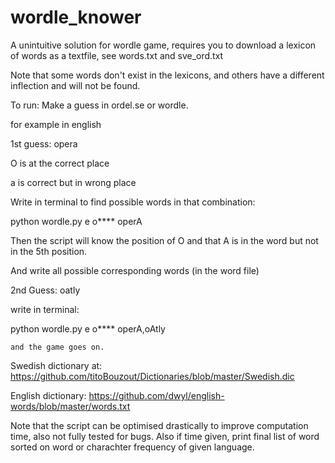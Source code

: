 # wordle_knower


A unintuitive solution for wordle game, requires you to download a lexicon of words as a textfile, see words.txt and sve_ord.txt

Note that some words don't exist in the lexicons, and others have a different inflection and will not be found. 

To run: Make a guess in ordel.se or wordle. 

for example in english

1st guess: opera

O is at the correct place

a is correct but in wrong place
   
Write in terminal to find possible words in that combination:

python wordle.py e o**** operA
    
Then the script will know the position of O and that A is in the word but not in the 5th position. 

And write all possible corresponding words (in the word file)

2nd Guess: oatly

write in terminal:

python wordle.py e o**** operA,oAtly

    and the game goes on. 

Swedish dictionary at:
https://github.com/titoBouzout/Dictionaries/blob/master/Swedish.dic 

English dictionary:
https://github.com/dwyl/english-words/blob/master/words.txt


Note that the script can be optimised drastically to improve computation time, also not fully tested for bugs.
Also if time given, print final list of word sorted on word or charachter frequency of given language. 

